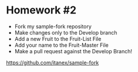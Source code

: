 # Homework #2

* Fork my sample-fork repository
* Make changes only to the Develop branch
* Add a new Fruit to the Fruit-List File
* Add your name to the Fruit-Master File
* Make a pull request against the Develop Branch!

https://github.com/itanex/sample-fork